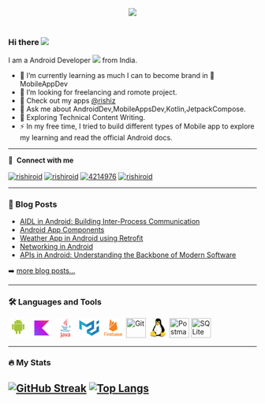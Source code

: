 <div id="header" align="center"><img src="https://media.giphy.com/media/SWoSkN6DxTszqIKEqv/giphy.gif" width="100"/></div>
<div align="center"><img src="https://komarev.com/ghpvc/?username=rishiroid&style=flat-square&color=blue" alt=""/></div>  

### Hi there <a href="https://rishiz.net/"><img src="https://media.giphy.com/media/hvRJCLFzcasrR4ia7z/giphy.gif" width="5%"></a>
I am a Android Developer <img src="https://media.giphy.com/media/WUlplcMpOCEmTGBtBW/giphy.gif" width="30"> from India.
- 🌱 I’m currently learning as much I can to become brand in 📱MobileAppDev
- 🤔 I’m looking for freelancing and romote project.
- 📱 Check out my apps [@rishiz](https://rishiz.net/portfolio/)
- 💬 Ask me about AndroidDev,MobileAppsDev,Kotlin,JetpackCompose.
- 📙 Exploring Technical Content Writing.
- ⚡ In my free time, I tried to build different types of Mobile app to explore my learning and read the official Android docs.
---
🔗 &nbsp;**Connect with me**
<p align="left">
<a href="https://rishiz.net" target="blank"><img align="center" src="http://rishiz.net/wp-content/uploads/2023/11/Website-Logo-modified.png" alt="rishiroid" height="35" width="35" /></a>
<a href="https://linkedin.com/in/rushi-ra" target="blank"><img align="center" src="https://raw.githubusercontent.com/rahuldkjain/github-profile-readme-generator/master/src/images/icons/Social/linked-in-alt.svg" alt="rishiroid" height="30" width="40" /></a>
<a href="" target="blank"><img align="center" src="https://raw.githubusercontent.com/rahuldkjain/github-profile-readme-generator/master/src/images/icons/Social/stack-overflow.svg" alt="4214976" height="30" width="40" /></a>
<a href="" target="blank"><img align="center" src="https://raw.githubusercontent.com/rahuldkjain/github-profile-readme-generator/master/src/images/icons/Social/instagram.svg" alt="rishiroid" height="30" width="40" /></a>

---  
### :orange_book: Blog Posts 
<!-- BLOG-POST-LIST:START -->
- [AIDL in Android: Building Inter-Process Communication](https://rishiz.net/aidl-in-android-building-inter-process-communication/)
- [Android App Components](https://rishiz.net/android-app-components/)
- [Weather App in Android using Retrofit](https://rishiz.net/weather-app-in-android-using-retrofit/)
- [Networking in Android](https://rishiz.net/https-rishiz-net-networking-in-android/)
- [APIs in Android: Understanding the Backbone of Modern Software](https://rishiz.net/apis-in-android-understanding-the-backbone-of-modern-software/)
<!-- BLOG-POST-LIST:END -->
➡️ [more blog posts...](https://rishiz.net/)
 
  ---
  ### :hammer_and_wrench: Languages and Tools
<div>
  <img src="https://github.com/devicons/devicon/blob/master/icons/android/android-original-wordmark.svg" title="Java" alt="Java" width="40" height="40"/>&nbsp;
  <img src="https://github.com/devicons/devicon/blob/master/icons/kotlin/kotlin-original.svg" title="Kotlin" alt="Java" width="40" height="40"/>&nbsp;
  <img src="https://github.com/devicons/devicon/blob/master/icons/java/java-original-wordmark.svg" title="Java" alt="Java" width="40" height="40"/>&nbsp;
  <img src="https://github.com/devicons/devicon/blob/master/icons/materialui/materialui-original.svg" title="Material UI" alt="Material UI" width="40" height="40"/>&nbsp;
  <img src="https://github.com/devicons/devicon/blob/master/icons/firebase/firebase-plain-wordmark.svg" title="Firebase" alt="Firebase" width="40" height="40"/>&nbsp;
  <img src="https://www.vectorlogo.zone/logos/git-scm/git-scm-icon.svg" title="Git" **alt="Git" width="40" height="40"/>
  <img src="https://raw.githubusercontent.com/devicons/devicon/master/icons/linux/linux-original.svg" title="Linux" **alt="Linux" width="40" height="40"/>
  <img src="https://www.vectorlogo.zone/logos/getpostman/getpostman-icon.svg" title="Postman" **alt="Postman" width="40" height="40"/>
  <img src="https://www.vectorlogo.zone/logos/sqlite/sqlite-icon.svg" title="SQLite" **alt="SQLite" width="40" height="40"/>
</div>

---
### :fire: My Stats 
[![GitHub Streak](https://github-readme-streak-stats.herokuapp.com?user=rishiroid&theme=github-dark)](https://git.io/streak-stats)
[![Top Langs](https://github-readme-stats.vercel.app/api/top-langs/?username=rishiroid&layout=compact&theme=vision-friendly-dark)](https://github.com/anuraghazra/github-readme-stats)
---



<!--
**rishiroid/rishiroid** is a ✨ _special_ ✨ repository because its `README.md` (this file) appears on your GitHub profile.

Here are some ideas to get you started:

- 🔭 I’m currently working on ...
- 🌱 I’m currently learning ...
- 👯 I’m looking to collaborate on ...
- 🤔 I’m looking for help with ...
- 💬 Ask me about ...
- 📫 How to reach me: ...
- 😄 Pronouns: ...
- ⚡ Fun fact: ...
-->
